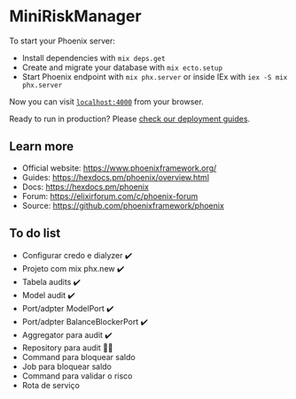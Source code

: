 # MiniRiskManager

To start your Phoenix server:

  * Install dependencies with `mix deps.get`
  * Create and migrate your database with `mix ecto.setup`
  * Start Phoenix endpoint with `mix phx.server` or inside IEx with `iex -S mix phx.server`

Now you can visit [`localhost:4000`](http://localhost:4000) from your browser.

Ready to run in production? Please [check our deployment guides](https://hexdocs.pm/phoenix/deployment.html).

## Learn more

  * Official website: https://www.phoenixframework.org/
  * Guides: https://hexdocs.pm/phoenix/overview.html
  * Docs: https://hexdocs.pm/phoenix
  * Forum: https://elixirforum.com/c/phoenix-forum
  * Source: https://github.com/phoenixframework/phoenix

## To do list

  * Configurar credo e dialyzer :heavy_check_mark:
  * Projeto com mix phx.new :heavy_check_mark:
  * Tabela audits :heavy_check_mark:
  * Model audit :heavy_check_mark:
  * Port/adpter ModelPort :heavy_check_mark:
  * Port/adpter BalanceBlockerPort :heavy_check_mark:
  * Aggregator para audit :heavy_check_mark:
  * Repository para audit :man_technologist:
  * Command para bloquear saldo
  * Job para bloquear saldo
  * Command para validar o risco
  * Rota de serviço